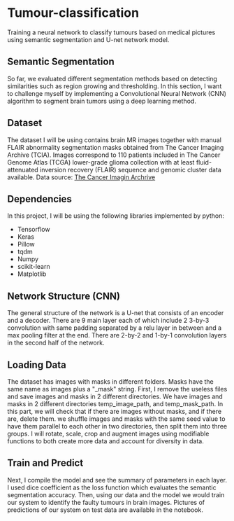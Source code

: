 # Tumour-classification
Training a neural network to classify tumours based on medical pictures using semantic segmentation and U-net network model.

## Semantic Segmentation

So far, we evaluated different segmentation methods based on detecting similarities such as region growing and thresholding.
In this section, I want to challenge myself by implementing a Convolutional Neural Network (CNN) algorithm to segment brain tumors using a deep learning method.

## Dataset

The dataset I will be using contains brain MR images together with manual FLAIR abnormality segmentation masks obtained from The Cancer Imaging Archive (TCIA).
Images correspond to 110 patients included in The Cancer Genome Atlas (TCGA) lower-grade glioma collection with at least fluid-attenuated inversion recovery (FLAIR)
sequence and genomic cluster data available.
Data source: [The Cancer Imagin Archrive](https://wiki.cancerimagingarchive.net/display/Public/TCGA-LGG#6abaca285cee4c9cac59b0bcff944658)

## Dependencies

In this project, I will be using the following libraries implemented by python:

- Tensorflow
- Keras
- Pillow
- tqdm
- Numpy
- scikit-learn
- Matplotlib

## Network Structure (CNN)

The general structure of the network is a U-net that consists of an encoder and a decoder. There are 9 main layer each of which include 2 3-by-3 convolution with same padding separated by a relu layer in between and a max pooling filter at the end.
There are 2-by-2 and 1-by-1 convolution layers in the second half of the network.

## Loading Data

The dataset has images with masks in different folders. Masks have the same name as images plus a "_mask" string.
First, I remove the useless files and save images and masks in 2 different directories. We have images and masks in 2 different directories temp_image_path, and temp_mask_path.
In this part, we will check that if there are images without masks, and if there are, delete them. we shuffle images and masks with the same seed value to have them parallel to each other in two directories, then split them into three groups.
I will rotate, scale, crop and augment images using modifiable functions to both create more data and account for diversity in data. 

## Train and Predict

Next, I compile the model and see the summary of parameters in each layer. I used dice coefficient as the loss function which evaluates the semantic segmentation accuracy.
Then, using our data and the model we would train our system to identify the faulty tumours in brain images. Pictures of predictions of our system on test data are available in the notebook.
